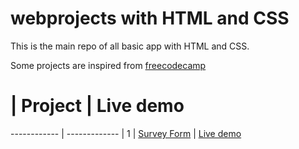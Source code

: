 # webprojects with HTML and CSS

This is the main repo of all basic app with HTML and CSS.

Some projects are inspired from [freecodecamp](https://www.freecodecamp.org/learn)

# | Project | Live demo
------------ | ------------- |
1 | [Survey Form](https://github.com/kalee123/HTML-CSS-Projects/tree/master/SurveyForm) | [Live demo](https://kalee123.github.io/HTML-CSS-Projects/SurveyForm)
